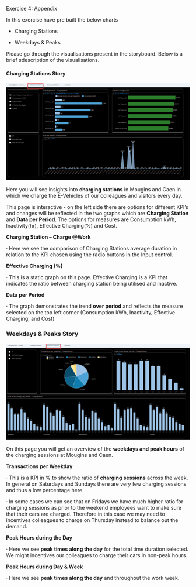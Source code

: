 Exercise 4: Appendix

In this exercise have pre built the below charts

- Charging Stations

- Weekdays & Peaks

  

Please go through the visualisations present in the storyboard. Below is a brief sdescription of the visualisations.

#### **Charging Stations Story**



![](Images/4.Appendix/image1.png)<!--- {width="5.65in" height="3.189583333333333in"} -->

Here you will see insights into **charging stations** in Mougins and Caen in which we charge the E-Vehicles of our colleagues and visitors every day.

This page is interactive - on the left side there are options for different KPI’s and changes will be reflected in the two graphs which are **Charging Station** and **Data per Period**. The options for measures are Consumption kWh, Inactivity(hr), Effective Charging(%) and Cost.

**Charging Station – Charge @Work**

·    Here we see the comparison of Charging Stations average duration in relation to the KPI chosen using the radio buttons in the Input control.

**Effective Charging (%)** 

·    This is a static graph on this page. Effective Charging is a KPI that indicates the ratio between charging station being utilised and inactive. 

**Data per Period**

·    The graph demonstrates the trend **over period** and reflects the measure selected on the top left corner (Consumption kWh, Inactivity, Effective Charging, and Cost)



### Weekdays & Peaks Story

![](Images/4.Appendix/image2.png)



On this page you will get an overview of the **weekdays and peak hours** of the charging sessions at Mougins and Caen.

**Transactions per Weekday**

·    This is a KPI in % to show the ratio of **charging sessions** across the week. In general on Saturdays and Sundays there are very few charging sessions and thus a low percentage here.

·    In some cases we can see that on Fridays we have much higher ratio for charging sessions as prior to the weekend employees want to make sure that their cars are charged. Therefore in this case we may need to incentives colleagues to charge on Thursday instead to balance out the demand. 

**Peak Hours during the Day** 

·    Here we see **peak times along the day** for the total time duration selected. We might incentives our colleagues to charge their cars in non-peak hours.

**Peak Hours during Day & Week** 

·    Here we see **peak times along the day** and throughout the work week. 
